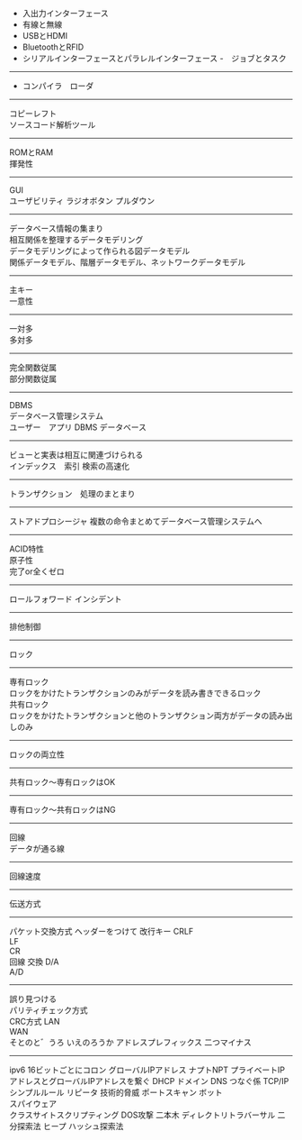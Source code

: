 - 入出力インターフェース
- 有線と無線
- USBとHDMI
- BluetoothとRFID
- シリアルインターフェースとパラレルインターフェース
-　ジョブとタスク
***
- コンパイラ　ローダ
***
コピーレフト  
ソースコード解析ツール  
***
ROMとRAM  
揮発性
***
GUI  
ユーザビリティ
ラジオボタン
プルダウン
***
データベース情報の集まり  
相互関係を整理するデータモデリング  
データモデリングによって作られる図データモデル  
関係データモデル、階層データモデル、ネットワークデータモデル  
***
主キー  
一意性  
***
一対多  
多対多  
***
完全関数従属  
部分関数従属  
***
DBMS  
データベース管理システム  
ユーザー　アプリ DBMS データベース  
***
ビューと実表は相互に関連づけられる  
インデックス　索引 検索の高速化   
***
トランザクション　処理のまとまり
***
ストアドプロシージャ
複数の命令まとめてデータベース管理システムへ
***
ACID特性  
原子性  
完了or全くゼロ  
***
ロールフォワード インシデント
***
排他制御
***
ロック
***
専有ロック  
ロックをかけたトランザクションのみがデータを読み書きできるロック  
共有ロック  
ロックをかけたトランザクションと他のトランザクション両方がデータの読み出しのみ  
***
ロックの両立性  
***
共有ロック〜専有ロックはOK  
***
専有ロック〜共有ロックはNG  
***
回線  
データが通る線  
***
回線速度
***
伝送方式  
***
パケット交換方式
ヘッダーをつけて
改行キー
CRLF  
LF  
CR  
回線
交換
D/A  
A/D
***
誤り見つける  
パリティチェック方式  
CRC方式
LAN  
WAN  
そとのと゛うろ
いえのろうか
アドレスプレフィックス
二つマイナス
***
ipv6 16ビットごとにコロン
グローバルIPアドレス
ナプトNPT
プライベートIPアドレスとグローバルIPアドレスを繋ぐ
DHCP
ドメイン
DNS
つなぐ係
TCP/IP  
シンプルルール
リピータ
技術的脅威
ポートスキャン
ボット  
スパイウェア  
クラスサイトスクリプティング
DOS攻撃
二本木
ディレクトリトラバーサル
二分探索法
ヒープ
ハッシュ探索法
